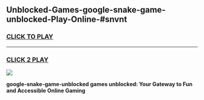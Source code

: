 
## Unblocked-Games-google-snake-game-unblocked-Play-Online-#snvnt
<h3>
<a href="https://premium.freeplayer.one?title=google-snake-game-unblocked&ref=27F">CLICK TO PLAY</a></h3>
<hr>

<h3>
<a href="https://premium.freeplayer.one?title=google-snake-game-unblocked&ref=27F">CLICK 2 PLAY</a>
  
</h3>

<a href="https://premium.freeplayer.one?title=google-snake-game-unblocked&ref=27F"><img src="https://clearcache.store/games.png"></a>


**google-snake-game-unblocked games unblocked: Your Gateway to Fun and Accessible Online Gaming**
